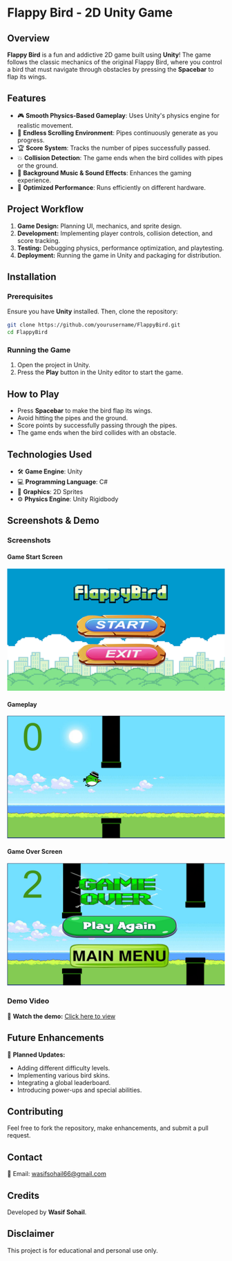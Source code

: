 # Flappy Bird - 2D Unity Game

## Overview
**Flappy Bird** is a fun and addictive 2D game built using **Unity**! The game follows the classic mechanics of the original Flappy Bird, where you control a bird that must navigate through obstacles by pressing the **Spacebar** to flap its wings.

## Features
- 🎮 **Smooth Physics-Based Gameplay**: Uses Unity's physics engine for realistic movement.
- 🔄 **Endless Scrolling Environment**: Pipes continuously generate as you progress.
- 🏆 **Score System**: Tracks the number of pipes successfully passed.
- 💥 **Collision Detection**: The game ends when the bird collides with pipes or the ground.
- 🎵 **Background Music & Sound Effects**: Enhances the gaming experience.
- 🚀 **Optimized Performance**: Runs efficiently on different hardware.

## Project Workflow
1. **Game Design:** Planning UI, mechanics, and sprite design.
2. **Development:** Implementing player controls, collision detection, and score tracking.
3. **Testing:** Debugging physics, performance optimization, and playtesting.
4. **Deployment:** Running the game in Unity and packaging for distribution.

## Installation
### Prerequisites
Ensure you have **Unity** installed. Then, clone the repository:
```bash
git clone https://github.com/yourusername/FlappyBird.git
cd FlappyBird
```

### Running the Game
1. Open the project in Unity.
2. Press the **Play** button in the Unity editor to start the game.

## How to Play
- Press **Spacebar** to make the bird flap its wings.
- Avoid hitting the pipes and the ground.
- Score points by successfully passing through the pipes.
- The game ends when the bird collides with an obstacle.

## Technologies Used
- 🛠 **Game Engine**: Unity
- 💻 **Programming Language**: C#
- 🎨 **Graphics**: 2D Sprites
- ⚙ **Physics Engine**: Unity Rigidbody

## Screenshots & Demo
### Screenshots
#### Game Start Screen
![Game Start](screenshots/start_screen.png)

#### Gameplay
![Gameplay](screenshots/gameplay.png)

#### Game Over Screen
![Game Over](screenshots/gameover.png)

### Demo Video
🎥 **Watch the demo:**
[Click here to view](flappybird_demo.mp4)

## Future Enhancements
🚧 **Planned Updates:**
- Adding different difficulty levels.
- Implementing various bird skins.
- Integrating a global leaderboard.
- Introducing power-ups and special abilities.

## Contributing
Feel free to fork the repository, make enhancements, and submit a pull request.

## Contact
📧 Email: wasifsohail66@gmail.com

## Credits
Developed by **Wasif Sohail**.

## Disclaimer
This project is for educational and personal use only.

